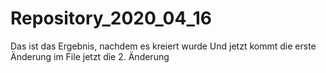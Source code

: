 # Repository_2020_04_16
Das ist das Ergebnis, nachdem es kreiert wurde
Und jetzt kommt die erste Änderung im File
jetzt die 2. Änderung
